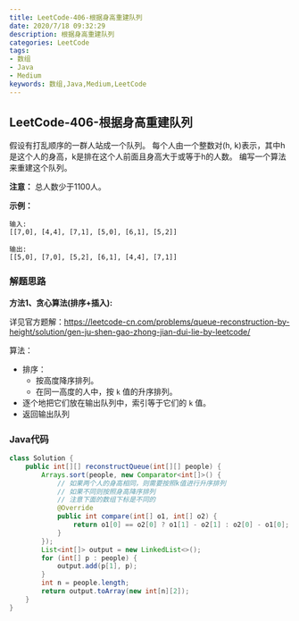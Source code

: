 ```yaml
---
title: LeetCode-406-根据身高重建队列
date: 2020/7/18 09:32:29
description: 根据身高重建队列
categories: LeetCode
tags: 
- 数组
- Java
- Medium
keywords: 数组,Java,Medium,LeetCode
---
```


## LeetCode-406-根据身高重建队列

假设有打乱顺序的一群人站成一个队列。 每个人由一个整数对(h, k)表示，其中h是这个人的身高，k是排在这个人前面且身高大于或等于h的人数。 编写一个算法来重建这个队列。

<!--more-->

**注意：**
总人数少于1100人。

**示例：**

```
输入:
[[7,0], [4,4], [7,1], [5,0], [6,1], [5,2]]

输出:
[[5,0], [7,0], [5,2], [6,1], [4,4], [7,1]]
```

### 解题思路

**方法1、贪心算法(排序+插入):**

详见官方题解：https://leetcode-cn.com/problems/queue-reconstruction-by-height/solution/gen-ju-shen-gao-zhong-jian-dui-lie-by-leetcode/

算法：

- 排序：
  - 按高度降序排列。
  - 在同一高度的人中，按 `k` 值的升序排列。
- 逐个地把它们放在输出队列中，索引等于它们的 `k` 值。
- 返回输出队列

### Java代码

```java
class Solution {
    public int[][] reconstructQueue(int[][] people) {
        Arrays.sort(people, new Comparator<int[]>() {
            // 如果两个人的身高相同，则需要按照k值进行升序排列
            // 如果不同则按照身高降序排列
            // 注意下面的数组下标是不同的
            @Override
            public int compare(int[] o1, int[] o2) {
                return o1[0] == o2[0] ? o1[1] - o2[1] : o2[0] - o1[0];
            }
        });
        List<int[]> output = new LinkedList<>();
        for (int[] p : people) {
            output.add(p[1], p);
        }
        int n = people.length;
        return output.toArray(new int[n][2]);
    }
}
```
